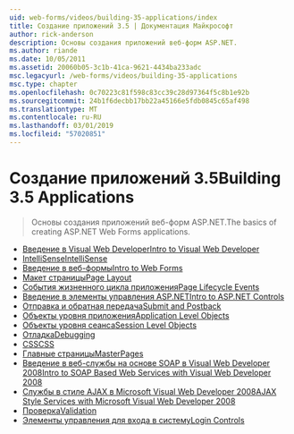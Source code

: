 ```yaml
---
uid: web-forms/videos/building-35-applications/index
title: Создание приложений 3.5 | Документация Майкрософт
author: rick-anderson
description: Основы создания приложений веб-форм ASP.NET.
ms.author: riande
ms.date: 10/05/2011
ms.assetid: 20060b05-3c1b-41ca-9621-4434ba233adc
msc.legacyurl: /web-forms/videos/building-35-applications
msc.type: chapter
ms.openlocfilehash: 0c70223c81f598c83cc39c28d97364f5c8b1e92b
ms.sourcegitcommit: 24b1f6decbb17bb22a45166e5fdb0845c65af498
ms.translationtype: MT
ms.contentlocale: ru-RU
ms.lasthandoff: 03/01/2019
ms.locfileid: "57020851"
---
```

<a name="building-35-applications"></a><span data-ttu-id="2fe1f-103">Создание приложений 3.5</span><span class="sxs-lookup"><span data-stu-id="2fe1f-103">Building 3.5 Applications</span></span>
====================
> <span data-ttu-id="2fe1f-104">Основы создания приложений веб-форм ASP.NET.</span><span class="sxs-lookup"><span data-stu-id="2fe1f-104">The basics of creating ASP.NET Web Forms applications.</span></span>


- [<span data-ttu-id="2fe1f-105">Введение в Visual Web Developer</span><span class="sxs-lookup"><span data-stu-id="2fe1f-105">Intro to Visual Web Developer</span></span>](intro-to-visual-web-developer.md)
- [<span data-ttu-id="2fe1f-106">IntelliSense</span><span class="sxs-lookup"><span data-stu-id="2fe1f-106">IntelliSense</span></span>](intellisense.md)
- [<span data-ttu-id="2fe1f-107">Введение в веб-формы</span><span class="sxs-lookup"><span data-stu-id="2fe1f-107">Intro to Web Forms</span></span>](intro-to-web-forms.md)
- [<span data-ttu-id="2fe1f-108">Макет страницы</span><span class="sxs-lookup"><span data-stu-id="2fe1f-108">Page Layout</span></span>](page-layout.md)
- [<span data-ttu-id="2fe1f-109">События жизненного цикла приложения</span><span class="sxs-lookup"><span data-stu-id="2fe1f-109">Page Lifecycle Events</span></span>](page-lifecycle-events.md)
- [<span data-ttu-id="2fe1f-110">Введение в элементы управления ASP.NET</span><span class="sxs-lookup"><span data-stu-id="2fe1f-110">Intro to ASP.NET Controls</span></span>](intro-to-aspnet-controls.md)
- [<span data-ttu-id="2fe1f-111">Отправка и обратная передача</span><span class="sxs-lookup"><span data-stu-id="2fe1f-111">Submit and Postback</span></span>](submit-and-postback.md)
- [<span data-ttu-id="2fe1f-112">Объекты уровня приложения</span><span class="sxs-lookup"><span data-stu-id="2fe1f-112">Application Level Objects</span></span>](application-level-objects.md)
- [<span data-ttu-id="2fe1f-113">Объекты уровня сеанса</span><span class="sxs-lookup"><span data-stu-id="2fe1f-113">Session Level Objects</span></span>](session-level-objects.md)
- [<span data-ttu-id="2fe1f-114">Отладка</span><span class="sxs-lookup"><span data-stu-id="2fe1f-114">Debugging</span></span>](debugging.md)
- [<span data-ttu-id="2fe1f-115">CSS</span><span class="sxs-lookup"><span data-stu-id="2fe1f-115">CSS</span></span>](css.md)
- [<span data-ttu-id="2fe1f-116">Главные страницы</span><span class="sxs-lookup"><span data-stu-id="2fe1f-116">MasterPages</span></span>](masterpages.md)
- [<span data-ttu-id="2fe1f-117">Введение в веб-службы на основе SOAP в Visual Web Developer 2008</span><span class="sxs-lookup"><span data-stu-id="2fe1f-117">Intro to SOAP Based Web Services with Visual Web Developer 2008</span></span>](an-introduction-to-soap-based-web-services-with-visual-web-developer-2008.md)
- [<span data-ttu-id="2fe1f-118">Службы в стиле AJAX в Microsoft Visual Web Developer 2008</span><span class="sxs-lookup"><span data-stu-id="2fe1f-118">AJAX Style Services with Microsoft Visual Web Developer 2008</span></span>](ajax-style-services-with-microsoft-visual-web-developer-2008.md)
- [<span data-ttu-id="2fe1f-119">Проверка</span><span class="sxs-lookup"><span data-stu-id="2fe1f-119">Validation</span></span>](validation.md)
- [<span data-ttu-id="2fe1f-120">Элементы управления для входа в систему</span><span class="sxs-lookup"><span data-stu-id="2fe1f-120">Login Controls</span></span>](login-controls.md)
